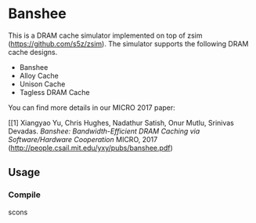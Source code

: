 # Banshee

This is a DRAM cache simulator implemented on top of zsim (https://github.com/s5z/zsim). The simulator supports the following DRAM cache designs. 

- Banshee
- Alloy Cache
- Unison Cache
- Tagless DRAM Cache

You can find more details in our MICRO 2017 paper:

[\[1\] Xiangyao Yu, Chris Hughes, Nadathur Satish, Onur Mutlu, Srinivas Devadas. *Banshee: Bandwidth-Efficient DRAM Caching via Software/Hardware Cooperation* MICRO, 2017 (http://people.csail.mit.edu/yxy/pubs/banshee.pdf)


## Usage

### Compile 

scons 

### 
